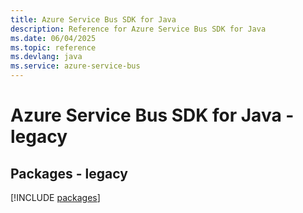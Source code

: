 ```yaml
---
title: Azure Service Bus SDK for Java
description: Reference for Azure Service Bus SDK for Java
ms.date: 06/04/2025
ms.topic: reference
ms.devlang: java
ms.service: azure-service-bus
---
```

# Azure Service Bus SDK for Java - legacy
## Packages - legacy
[!INCLUDE [packages](service-bus-index.md)]